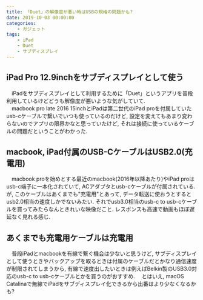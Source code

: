 ```yaml
---
title: 「Duet」の解像度が悪い時はUSBの規格の問題かも?
date: 2019-10-03 00:00:00
categories:
    - ガジェット
tags:
    - iPad
    - Duet
    - サブディスプレイ
---
```


## iPad Pro 12.9inchをサブディスプレイとして使う
　iPadをサブディスプレイとして利用するために「Duet」というアプリを普段利用しているけどどうも解像度が悪いような気がしていて.  
　macbook pro late 2016 15inchとiPadは第二世代のiPad proを付属していたusb-cケーブルで繋いでいつも使っているのだけど, 設定を変えてもあまり変わらないのでアプリの限界かなと思っていたけど, それは接続に使っているケーブルの問題だということがわかった.
 
## macbook, iPad付属のUSB-CケーブルはUSB2.0(充電用)
　macbook proを始めとする最近のmacbook(2016年以降あたり)やiPad proはusb-c端子に一本化されていて, ACアダプタとusb-cケーブルが付属されている. が, このケーブルはあくまでも"充電用"とあって, データ転送に使おうとするとusb2.0相当の速度しかでないみたい. それでusb3.0相当のusb-c to usb-cケーブルを買ってみたらなんときれいな映像だこと. レスポンスも高速で動画もほぼ遅延なく見れる感じ. 

## あくまでも充電用ケーブルは充電用
　普段iPadとmacbookを有線で繋ぐ機会は少ないと思うけど, サブディスプレイとして使うときやバックアップを取るときは付属のケーブルだとかなり通信速度が制限されてしまうから, 有線で速度出したいときは例えばBelkin製のUSB3.0対応のusb-c to usb-cケーブルとかを買うのがおすすめ. 
　とはいえ, macOS Catalinaで無線でiPadをサブディスプレイ化できるから出番はより少なくなるかも?